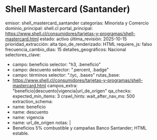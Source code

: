 # Shell Mastercard (Santander)

emisor: shell_mastercard_santander
categorías: Minorista y Comercio
dominio_principal: shell.cl
portal_principal: https://www.shell.cl/consumidores/tarjetas-y-programas/shell-mastercard.html
estado: activo
última_revisión: 2025-10-15
prioridad_extracción: alta
tipo_de_renderizado: HTML
requiere_js: falso
frecuencia_cambio_días: 15
detalles_geográficos: Nacional
selectores_clave:
  - campo: beneficio
    selector: "h3, .beneficio"
  - campo: descuento
    selector: ".percent, .badge"
  - campo: términos
    selector: ".tyc, .bases"
rutas_base:
  - https://www.shell.cl/consumidores/tarjetas-y-programas/shell-mastercard.html
campos_extra: "beneficio|descuento|vigencia|url_de_origen"
qa_checks:
  expected_min_items: 3
crawl_hints:
  wait_after_nav_ms: 500
extraction_schema:
  - name: beneficio
  - name: descuento
  - name: vigencia
  - name: url_de_origen
notas: |
  - Beneficios 5% combustible y campañas Banco Santander; HTML estable.
